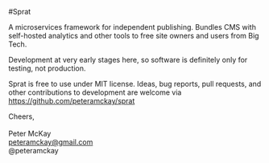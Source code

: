 #Sprat

A microservices framework for independent publishing. Bundles CMS with self-hosted analytics and other tools to free site owners and users from Big Tech.

Development at very early stages here, so software is definitely only for testing, not production. 

Sprat is free to use under MIT license. Ideas, bug reports, pull requests, and other contributions to development are welcome via https://github.com/peteramckay/sprat

Cheers,			
<br/>
Peter McKay		
peteramckay@gmail.com			
@peteramckay		


